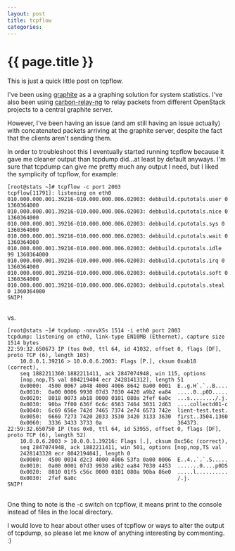 ```yaml
---
layout: post
title: tcpflow
categories:
---
```


# {{ page.title }}

This is just a quick little post on tcpflow.

I've been using [graphite](http://graphite.wikidot.com/start) as a a graphing solution for system statistics. I've also been using [carbon-relay-ng](https://github.com/rcrowley/carbon-relay-ng) to relay packets from different OpenStack projects to a central graphite server.

However, I've been having an issue (and am still having an issue actually) with concatenated packets arriving at the graphite server, despite the fact that the clients aren't sending them. 

In order to troubleshoot this I eventually started running tcpflow because it gave me cleaner output than tcpdump did...at least by default anyways. I'm sure that tcpdump can give me pretty much any output I need, but I liked the symplicity of tcpflow, for example:

<pre>
<code>[root@stats ~]# tcpflow -c port 2003
tcpflow[11791]: listening on eth0
010.000.000.001.39216-010.000.000.006.02003: debbuild.cputotals.user 0 1360364000
010.000.000.001.39216-010.000.000.006.02003: debbuild.cputotals.nice 0 1360364000
010.000.000.001.39216-010.000.000.006.02003: debbuild.cputotals.sys 0 1360364000
010.000.000.001.39216-010.000.000.006.02003: debbuild.cputotals.wait 0 1360364000
010.000.000.001.39216-010.000.000.006.02003: debbuild.cputotals.idle 99 1360364000
010.000.000.001.39216-010.000.000.006.02003: debbuild.cputotals.irq 0 1360364000
010.000.000.001.39216-010.000.000.006.02003: debbuild.cputotals.soft 0 1360364000
010.000.000.001.39216-010.000.000.006.02003: debbuild.cputotals.steal 0 1360364000
SNIP!
</code>
</pre>

vs.

<pre>
<code>[root@stats ~]# tcpdump -nnvvXSs 1514 -i eth0 port 2003
tcpdump: listening on eth0, link-type EN10MB (Ethernet), capture size 1514 bytes
22:59:32.650673 IP (tos 0x0, ttl 64, id 41032, offset 0, flags [DF], 
proto TCP (6), length 103)
    10.0.0.1.39216 > 10.0.0.6.2003: Flags [P.], cksum 0xab18 (correct), 
    seq 1882211360:1882211411, ack 2847074948, win 115, options 
    [nop,nop,TS val 804219404 ecr 2428141312], length 51
	0x0000:  4500 0067 a048 4000 4006 8642 0a00 0001  E..g.H`.`..B....
	0x0010:  0a00 0006 9930 07d3 7030 4420 a9b2 ea84  .....0..p0D.....
	0x0020:  8018 0073 ab18 0000 0101 080a 2fef 6a0c  ...s......../.j.
	0x0030:  90ba 7f00 636f 6c6c 6563 7464 3031 2d63  ....collectd01-c
	0x0040:  6c69 656e 742d 7465 7374 2e74 6573 742e  lient-test.test.
	0x0050:  6669 7273 7420 2033 3530 3420 3133 3630  first..3504.1360
	0x0060:  3336 3433 3733 0a                        364373.
22:59:32.650750 IP (tos 0x0, ttl 64, id 53955, offset 0, flags [DF], 
proto TCP (6), length 52)
    10.0.0.6.2003 > 10.0.0.1.39216: Flags [.], cksum 0xc56c (correct), 
    seq 2847074948, ack 1882211411, win 501, options [nop,nop,TS val 
    2428143328 ecr 804219404], length 0
	0x0000:  4500 0034 d2c3 4000 4006 53fa 0a00 0006  E..4..`.`.S.....
	0x0010:  0a00 0001 07d3 9930 a9b2 ea84 7030 4453  .......0....p0DS
	0x0020:  8010 01f5 c56c 0000 0101 080a 90ba 86e0  .....l..........
	0x0030:  2fef 6a0c                                /.j.
SNIP!
</code>
</pre>

One thing to note is the -c switch on tcpflow, it means print to the console instead of files in the local directory.

I would love to hear about other uses of tcpflow or ways to alter the output of tcpdump, so please let me know of anything interesting by commenting. :)

